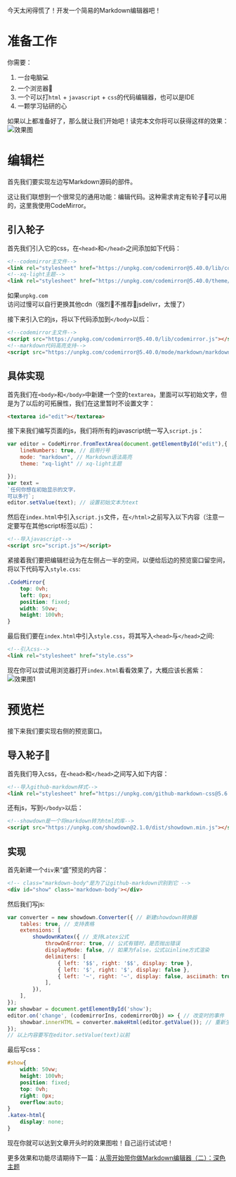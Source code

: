 今天太闲得慌了！开发一个简易的Markdown编辑器吧！

# 准备工作
你需要：
1. 一台电脑💻
2. 一个浏览器🛜
3. 一个可以打`html` + `javascript` + `css`的代码编辑器，也可以是IDE
4. 一颗学习钻研的心

如果以上都准备好了，那么就让我们开始吧！读完本文你将可以获得这样的效果：
![效果图](https://img.doing1024.us.kg/file/65d3500a4138520662153.png)
# 编辑栏
首先我们要实现左边写Markdown源码的部件。

这让我们联想到一个很常见的通用功能：编辑代码。这种需求肯定有轮子🛞可以用的，这里我使用CodeMirror。

## 引入轮子
首先我们引入它的css，在`<head>`和`</head>`之间添加如下代码：
```html
<!--codemirror主文件-->
<link rel="stylesheet" href="https://unpkg.com/codemirror@5.40.0/lib/codemirror.css">
<!--xq-light主题-->
<link rel="stylesheet" href="https://unpkg.com/codemirror@5.40.0/theme/xq-light.css">
```
如果`unpkg.com`访问过慢可以自行更换其他cdn（强烈🧱不推荐🙅jsdelivr，太慢了）

接下来引入它的js，将以下代码添加到`</body>`以后：
```html
<!--codemirror主文件-->
<script src="https://unpkg.com/codemirror@5.40.0/lib/codemirror.js"></script>
<!--markdown代码高亮支持-->
<script src="https://unpkg.com/codemirror@5.40.0/mode/markdown/markdown.js"></script>
```

## 具体实现 

首先我们在`<body>`和`</body>`中新建一个空的`textarea`，里面可以写初始文字，但是为了以后的可拓展性，我们在这里暂时不设置文字：
```html
<textarea id="edit"></textarea>
```
接下来我们编写页面的js，我们将所有的javascript统一写入`script.js`：
```javascript
var editor = CodeMirror.fromTextArea(document.getElementById("edit"),{ // 新建一个CodeMirror实例
    lineNumbers: true, // 启用行号
    mode: "markdown", // Markdown语法高亮
    theme: "xq-light" // xq-light主题

});
var text = 
`任何你想在初始显示的文字，
可以多行`;
editor.setValue(text); // 设置初始文本为text
```
然后在`index.html`中引入`script.js`文件，在`</html>`之前写入以下内容（注意一定要写在其他script标签以后）：
```html
<!--导入javascript-->
<script src="script.js"></script>
```

紧接着我们要把编辑栏设为在左侧占一半的空间，以便给后边的预览窗口留空间，将以下代码写入`style.css`:
```css
.CodeMirror{
    top: 0vh;
    left: 0px;
    position: fixed;
    width: 50vw;
    height: 100vh;
}
```

最后我们要在`index.html`中引入`style.css`，将其写入`<head>`与`</head>`之间:
```html
<!--引入css-->
<link rel="stylesheet" href="style.css"> 
```
现在你可以尝试用浏览器打开`index.html`看看效果了，大概应该长酱紫：
![效果图1](https://img.doing1024.us.kg/file/d9073eb28363d8ab4a541.png)

# 预览栏

接下来我们要实现右侧的预览窗口。

## 导入轮子🛞

首先我们导入css，在`<head>`和`</head>`之间写入如下内容：
```html
<!--导入github-markdown样式-->
<link rel="stylesheet" href="https://unpkg.com/github-markdown-css@5.6.1/github-markdown-light.css">
```
还有js，写到`</body>`以后：
```html
<!--showdown是一个将markdown转为html的库-->
<script src="https://unpkg.com/showdown@2.1.0/dist/showdown.min.js"></script>
```

## 实现

首先新建一个`div`来“盛”预览的内容：
```html
<!-- class="markdown-body"是为了让github-markdown识别到它 -->
<div id="show" class='markdown-body'></div>
```

然后我们写js:
```javascript
var converter = new showdown.Converter({ // 新建showdown转换器
    tables: true, // 支持表格
    extensions: [
        showdownKatex({ // 支持Latex公式
            throwOnError: true, // 公式有错时，是否抛出错误
            displayMode: false, // 如果为false，公式以inline方式渲染
            delimiters: [
                { left: '$$', right: '$$', display: true },
                { left: '$', right: '$', display: false },
                { left: '~', right: '~', display: false, asciimath: true },
            ],
        }),
    ],
});
var showbar = document.getElementById('show');
editor.on('change', (codemirrorIns, codemirrorObj) => { // 改变时的事件
    showbar.innerHTML = converter.makeHtml(editor.getValue()); // 重新生成html填入showbar
});
// 以上内容要写在editor.setValue(text)以前
```
最后写css：
```css
#show{
    width: 50vw;
    height: 100vh;
    position: fixed;
    top: 0vh;
    right: 0px;
    overflow:auto;
}
.katex-html{
    display: none;
}
```
现在你就可以达到文章开头时的效果图啦！自己运行试试吧！

更多效果和功能尽请期待下一篇：[从零开始带你做Markdown编辑器（二）：深色主题](./make-markdown-edit2.md)

